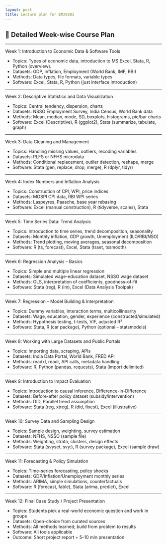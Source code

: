 ```yaml
---
layout: post
title: Lecture plan for EM29201
---
```


## 📘 Detailed Week-wise Course Plan

----------------------------- 

Week 1: Introduction to Economic Data & Software Tools
-	Topics: Types of economic data, introduction to MS Excel, Stata, R, Python (overview).
-	Datasets: GDP, Inflation, Employment (World Bank, IMF, RBI)
-	Methods: Data types, file formats, variable types
-	Software: Excel, Stata, R, Python (just interface introduction)

----------------------------- 

Week 2: Descriptive Statistics and Data Visualization
-	Topics: Central tendency, dispersion, charts
-	Datasets: NSSO Employment Survey, India Census, World Bank data
-	Methods: Mean, median, mode, SD, boxplots, histograms, pie/bar charts
-	Software: Excel (Descriptive), R (ggplot2), Stata (summarize, tabulate, graph)

----------------------------- 

Week 3: Data Cleaning and Management
-	Topics: Handling missing values, outliers, recoding variables
-	Datasets: PLFS or NFHS microdata
-	Methods: Conditional replacement, outlier detection, reshape, merge
-	Software: Stata (gen, replace, drop, merge), R (dplyr, tidyr)

----------------------------- 

Week 4: Index Numbers and Inflation Analysis
-	Topics: Construction of CPI, WPI, price indices
-	Datasets: MOSPI CPI data, RBI WPI series
-	Methods: Laspeyres, Paasche, base year rebasing
-	Software: Excel (manual construction), R (tidyverse, scales), Stata

----------------------------- 

Week 5: Time Series Data: Trend Analysis
-	Topics: Introduction to time series, trend decomposition, seasonality
-	Datasets: Monthly inflation, GDP growth, Unemployment (ILO/RBI/NSO)
-	Methods: Trend plotting, moving averages, seasonal decomposition
-	Software: R (ts, forecast), Excel, Stata (tsset, tssmooth)

----------------------------- 

Week 6: Regression Analysis – Basics
-	Topics: Simple and multiple linear regression
-	Datasets: Simulated wage-education dataset, NSSO wage dataset
-	Methods: OLS, interpretation of coefficients, goodness-of-fit
-	Software: Stata (reg), R (lm), Excel (Data Analysis Toolpak)

----------------------------- 

Week 7: Regression – Model Building & Interpretation
-	Topics: Dummy variables, interaction terms, multicollinearity
-	Datasets: Wage, education, gender, experience (constructed/simulated)
-	Methods: Hypothesis testing, t-tests, VIF, adjusted R²
-	Software: Stata, R (car package), Python (optional – statsmodels)

----------------------------- 

Week 8: Working with Large Datasets and Public Portals
-	Topics: Importing data, scraping, APIs
-	Datasets: India Data Portal, World Bank, FRED API
-	Methods: readxl, readr, API calls, metadata handling
-	Software: R, Python (pandas, requests), Stata (import delimited)

----------------------------- 

Week 9: Introduction to Impact Evaluation
-	Topics: Introduction to causal inference, Difference-in-Difference
-	Datasets: Before-after policy dataset (subsidy/intervention)
-	Methods: DID, Parallel trend assumption
-	Software: Stata (reg, xtreg), R (did, fixest), Excel (illustrative)

-----------------------------

Week 10: Survey Data and Sampling Design
-	Topics: Sample design, weighting, survey estimation
-	Datasets: NFHS, NSSO (sample file)
-	Methods: Weighting, strata, clusters, design effects
-	Software: Stata (svyset, svy:), R (survey package), Excel (sample draw)

----------------------------- 

Week 11: Forecasting & Policy Simulation
-	Topics: Time-series forecasting, policy shocks
-	Datasets: GDP/Inflation/Unemployment monthly series
-	Methods: ARIMA, simple simulations, counterfactuals
-	Software: R (forecast, fable), Stata (arima, predict), Excel

----------------------------- 

Week 12: Final Case Study / Project Presentation
-	Topics: Students pick a real-world economic question and work in groups
-	Datasets: Open-choice from curated sources
-	Methods: All methods learned; build from problem to results
-	Software: All tools applicable
-	Outcome: Short project report + 5–10 min presentation